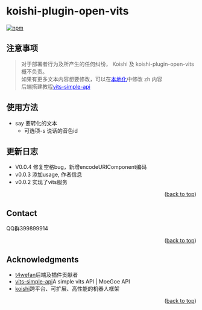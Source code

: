 # koishi-plugin-open-vits

[![npm](https://img.shields.io/npm/v/koishi-plugin-open-vits?style=flat-square)](https://www.npmjs.com/package/koishi-plugin-open-vits)

<a name="readme-top"></a>
## 注意事项
>对于部署者行为及所产生的任何纠纷， Koishi 及 koishi-plugin-open-vits 概不负责。<br>
如果有更多文本内容想要修改，可以在<a style="color:blue" href="/locales">本地化</a>中修改 zh 内容</br>
后端搭建教程<a style="color:blue" href="https://github.com/Artrajz/vits-simple-api">vits-simple-api</a>
## 使用方法
- say 要转化的文本
  - 可选项-s 说话的音色id


## 更新日志
* V0.0.4 修复空格bug，新增encodeURIComponent编码
* v0.0.3 添加usage, 作者信息
* v0.0.2 实现了vits服务

<p align="right">(<a href="#readme-top">back to top</a>)</p>

<!-- CONTACT -->
## Contact

QQ群399899914



<p align="right">(<a href="#readme-top">back to top</a>)</p>



<!-- ACKNOWLEDGMENTS -->
## Acknowledgments

* [t4wefan](https://github.com/t4wefan)后端及插件贡献者
* [vits-simple-api](https://github.com/Artrajz/vits-simple-api)A simple vits API | MoeGoe API
* [koishi](https://koishi.chat)跨平台、可扩展、高性能的机器人框架

<p align="right">(<a href="#readme-top">back to top</a>)</p>